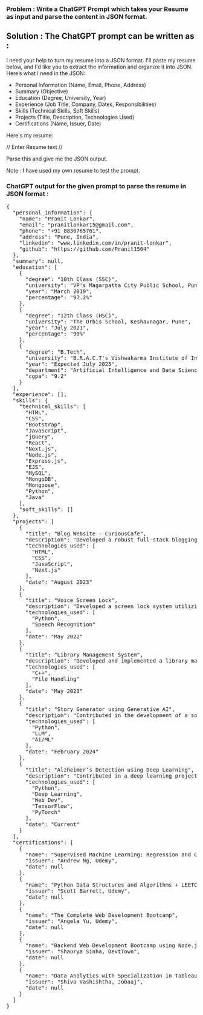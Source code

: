 ### Problem : Write a ChatGPT Prompt which takes your Resume as input and parse the content in JSON format.

## Solution : The ChatGPT prompt can be written as :

I need your help to turn my resume into a JSON format. I'll paste my resume below, and I'd like you to extract the information and organize it into JSON. Here’s what I need in the JSON:

- Personal Information (Name, Email, Phone, Address)
- Summary (Objective)
- Education (Degree, University, Year)
- Experience (Job Title, Company, Dates, Responsibilities)
- Skills (Technical Skills, Soft Skills)
- Projects (Title, Description, Technologies Used)
- Certifications (Name, Issuer, Date)

Here's my resume:

// Enter Resume text //

Parse this and give me the JSON output.


Note :  I have used my own resume to test the prompt.

### ChatGPT output for the given prompt to parse the resume in JSON format :
<pre>
{
  "personal_information": {
    "name": "Pranit Lonkar",
    "email": "pranitlonkar15@gmail.com",
    "phone": "+91 8830765761",
    "address": "Pune, India",
    "linkedin": "www.linkedin.com/in/pranit-lonkar",
    "github": "https://github.com/Pranit1504"
  },
  "summary": null,
  "education": [
    {
      "degree": "10th Class (SSC)",
      "university": "VP's Magarpatta City Public School, Pune",
      "year": "March 2019",
      "percentage": "97.2%"
    },
    {
      "degree": "12th Class (HSC)",
      "university": "The Orbis School, Keshavnagar, Pune",
      "year": "July 2021",
      "percentage": "90%"
    },
    {
      "degree": "B.Tech",
      "university": "B.R.A.C.T's Vishwakarma Institute of Information Technology, Kondhwa",
      "year": "Expected July 2025",
      "department": "Artificial Intelligence and Data Science (3rd Yr)",
      "cgpa": "9.2"
    }
  ],
  "experience": [],
  "skills": {
    "technical_skills": [
      "HTML",
      "CSS",
      "Bootstrap",
      "JavaScript",
      "jQuery",
      "React",
      "Next.js",
      "Node.js",
      "Express.js",
      "EJS",
      "MySQL",
      "MongoDB",
      "Mongoose",
      "Python",
      "Java"
    ],
    "soft_skills": []
  },
  "projects": [
    {
      "title": "Blog Website - CuriousCafe",
      "description": "Developed a robust full-stack blogging platform utilizing Next.js for the frontend and MongoDB for backend storage. Implemented secure user authentication and CRUD operations for blog management, ensuring data integrity and user privacy. Designed and integrated intuitive category exploration and search functionalities, enhancing user experience and engagement. Demonstrated proficiency in Next.js architecture and best practices, resulting in a scalable and efficient application design.",
      "technologies_used": [
        "HTML",
        "CSS",
        "JavaScript",
        "Next.js"
      ],
      "date": "August 2023"
    },
    {
      "title": "Voice Screen Lock",
      "description": "Developed a screen lock system utilizing speech recognition technology for user authentication by implemented audio analysis modules to validate device ownership based on voice input, enhancing device security.",
      "technologies_used": [
        "Python",
        "Speech Recognition"
      ],
      "date": "May 2022"
    },
    {
      "title": "Library Management System",
      "description": "Developed and implemented a library management system, optimizing core housekeeping functions and enhancing member services. Utilized file handling techniques for data storage and management.",
      "technologies_used": [
        "C++",
        "File Handling"
      ],
      "date": "May 2023"
    },
    {
      "title": "Story Generator using Generative AI",
      "description": "Contributed in the development of a sophisticated story generator leveraging Generative AI technology. Utilized the TinyLLama Language Model (LLM) as the foundation and fine-tuned it with a proprietary dataset of prompts and stories. This process involved training the model to dynamically generate stories based on user inputs.",
      "technologies_used": [
        "Python",
        "LLM",
        "AI/ML"
      ],
      "date": "February 2024"
    },
    {
      "title": "Alzheimer’s Detection using Deep Learning",
      "description": "Contributed in a deep learning project aimed at early-stage Alzheimer's detection using Convolutional Neural Networks (CNN). The project involves developing and training a CNN model to classify MRI images into relevant categories using TensorFlow or PyTorch frameworks. Designing and implementing a web application interface to facilitate user input of MRI images and display prediction results. Under the guidance of Prof. Swapnil Shinde, VIIT Pune MH.",
      "technologies_used": [
        "Python",
        "Deep Learning",
        "Web Dev",
        "TensorFlow",
        "PyTorch"
      ],
      "date": "Current"
    }
  ],
  "certifications": [
    {
      "name": "Supervised Machine Learning: Regression and Classification",
      "issuer": "Andrew Ng, Udemy",
      "date": null
    },
    {
      "name": "Python Data Structures and Algorithms + LEETCODE Exercises",
      "issuer": "Scott Barrett, Udemy",
      "date": null
    },
    {
      "name": "The Complete Web Development Bootcamp",
      "issuer": "Angela Yu, Udemy",
      "date": null
    },
    {
      "name": "Backend Web Development Bootcamp using Node.js and Express",
      "issuer": "Shaurya Sinha, DevtTown",
      "date": null
    },
    {
      "name": "Data Analytics with Specialization in Tableau Workshop",
      "issuer": "Shiva Vashishtha, Jobaaj",
      "date": null
    }
  ]
}
</pre>



